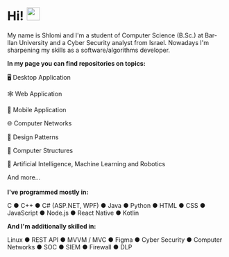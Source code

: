 # Hi! <img src="https://raw.githubusercontent.com/MartinHeinz/MartinHeinz/master/wave.gif" width="30px">

My name is Shlomi and I'm a student of Computer Science (B.Sc.) at Bar-Ilan University and a Cyber Security analyst from Israel.
Nowadays I'm sharpening my skills as a software/algorithms developer.

**In my page you can find repositories on topics:**

:desktop_computer: Desktop Application

:spider_web: Web Application

:iphone: Mobile Application

:globe_with_meridians: Computer Networks

:dizzy:	Design Patterns

:minidisc: Computer Structures

:robot:	Artificial Intelligence, Machine Learning and Robotics

And more...  
<br/>
**I've programmed mostly in:**

C ● C++ ● C# (ASP.NET, WPF) ● Java ● Python ● HTML ● CSS ● JavaScript ● Node.js ● React Native ● Kotlin

**And I'm additionally skilled in:**

Linux ● REST API ● MVVM / MVC ● Figma ● Cyber Security ● Computer Networks ● SOC ● SIEM ● Firewall ● DLP
